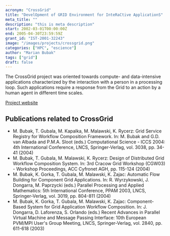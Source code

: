 ```yaml
---
acronym: "CrossGrid"
title: "DevelOpment of GRID Environment for InteRaCtive ApplicationS"
meta_title: ""
description: "this is meta description"
start: 2002-03-01T00:00:00Z
end: 2005-04-30T23:59:59Z
grant_id: "IST-2001-32243"
image: "/images/projects/crossgrid.png"
categories: ["HPC", "escience"]
author: "Marian Bubak"
tags: ["grid"]
draft: false
---
```


The CrossGrid project was oriented towards compute- and data-intensive
applications characterized by the interaction with a person in a processing
loop. Such applications require a response from the Grid to an action by a human
agent in different time scales.

[Project website](http://cordis.europa.eu/project/rcn/63588_en.html)

## Publications related to CrossGrid
- M. Bubak, T. Gubala, M. Kapalka, M. Malawski, K. Rycerz: Grid Service Registry for Workflow Composition Framework. In: M. Bubak and G.D. van Albada and P.M.A. Sloot (eds.) Computational Science - ICCS 2004: 4th International Conference, LNCS, Springer-Verlag, vol. 3038, pp. 34-41 (2004)
- M. Bubak, T. Gubala, M. Malawski, K. Rycerz: Design of Distributed Grid Workflow Composition System. In: 3rd Cracow Grid Workshop (CGW03) - Workshop Proceedings, ACC Cyfronet AGH, pp. 115-124 (2004)
- M. Bubak, K. Gorka, T. Gubala, M. Malawski, K. Zajac: Automatic Flow Building for Component Grid Applications. In: R. Wyrzykowski, J. Dongarra, M. Paprzycki (eds.) Parallel Processing and Applied Mathematics: 5th International Conference, PPAM 2003, LNCS, Springer-Verlag, vol. 3019, pp. 804-811 (2004)
- M. Bubak, K. Gorka, T. Gubala, M. Malawski, K. Zajac: Component-Based System for Grid Application Workflow Composition. In: J. Dongarra, D. Laforenza, S. Orlando (eds.) Recent Advances in Parallel Virtual Machine and Message Passing Interface: 10th European PVM/MPI User's Group Meeting, LNCS, Springer-Verlag, vol. 2840, pp. 611-618 (2003)

